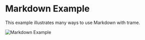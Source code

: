 # Markdown Example
This example illustrates many ways to use Markdown with trame.

![Markdown Example](../../../docs/content/examples/Markdown.jpg)
